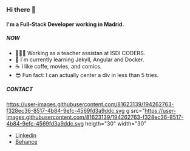 ### Hi there 👋

#### I'm a Full-Stack Developer working in Madrid.

##### NOW

- 👨🏻‍🏫 Working as a teacher assistan at ISDI CODERS.
- 🌱 I´m currently learning Jekyll, Angular and Docker.
- ☕ I like coffe, movies, and comics. 
- 😎 Fun fact: I can actually center a div in less than 5 tries. 

##### CONTACT
https://user-images.githubusercontent.com/81623139/194262763-f328ec36-8517-4b84-9efc-4569fd3a9ddc.svg
<im>g src="https://user-images.githubusercontent.com/81623139/194262763-f328ec36-8517-4b84-9efc-4569fd3a9ddc.svg heigth="30" width="30"
- <a href="https://www.linkedin.com/in/alejandro-montes-dom%C3%ADnguez-3a276667/">Linkedin</a>
- <a href="https://www.behance.net/alejandmontes3">Behance</a>
